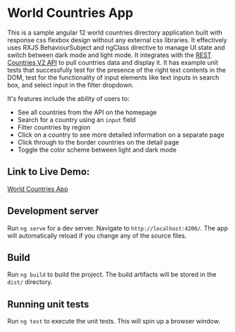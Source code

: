 # World Countries App

This is a sample angular 12 world countries directory application built with response css flexbox design without any external css libraries. It effectively uses RXJS BehaviourSubject and ngClass directive to manage UI state and switch between dark mode and light mode. It integrates with the [REST Countries V2 API](https://restcountries.com/#api-endpoints-v2) to pull countries data and display it. It has example unit tests that successfully test for the presence of the right text contents in the DOM, test for the functionality of input elements like text inputs in search box, and select input in the filter dropdown.

It's features include the ability of users to: 

- See all countries from the API on the homepage
- Search for a country using an `input` field
- Filter countries by region
- Click on a country to see more detailed information on a separate page
- Click through to the border countries on the detail page
- Toggle the color scheme between light and dark mode

## Link to Live Demo:

[World Countries App](https://karma-runner.github.io)


## Development server

Run `ng serve` for a dev server. Navigate to `http://localhost:4200/`. The app will automatically reload if you change any of the source files.


## Build

Run `ng build` to build the project. The build artifacts will be stored in the `dist/` directory.

## Running unit tests

Run `ng test` to execute the unit tests. This will spin up a browser window.


